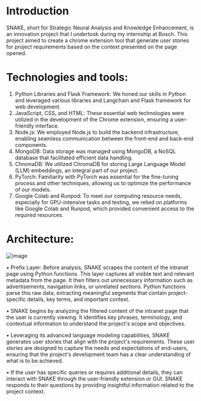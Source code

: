 
# Introduction
SNAKE, short for Strategic Neural Analysis and Knowledge Enhancement, is an innovation project that I undertook during my internship at Bosch.
This project aimed to create a chrome extension tool that generate user stories for project requirements based on the context presented on the page opened.


# Technologies and tools:

1.	Python Libraries and Flask Framework: We honed our skills in Python and leveraged various libraries and Langchain and Flask framework for web development.
2.	JavaScript, CSS, and HTML: These essential web technologies were utilized in the development of the Chrome extension, ensuring a user-friendly interface.
3.	Node.js: We employed Node.js to build the backend infrastructure, enabling seamless communication between the front-end and back-end components.
4.	MongoDB: Data storage was managed using MongoDB, a NoSQL database that facilitated efficient data handling.
5.	ChromaDB: We utilized ChromaDB for storing Large Language Model (LLM) embeddings, an integral part of our project.
6.	PyTorch: Familiarity with PyTorch was essential for the fine-tuning process and other techniques, allowing us to optimize the performance of our models.
7.	Google Colab and Runpod: To meet our computing resource needs, especially for GPU-intensive tasks and testing, we relied on platforms like Google Colab and Runpod, which provided convenient access to the required resources.

# Architecture:

![image](https://github.com/Abdelrahman-Abuhelal/mysnake/assets/77440941/5439e42d-d0a6-4866-bcaf-69799d4460ad)

• Prefix Layer: Before analysis, SNAKE scrapes the content of the intranet page using Python functions. This layer captures all visible text and relevant metadata from the page. It then filters out unnecessary information such as advertisements, navigation links, or unrelated sections. Python functions parse this raw data, extracting meaningful segments that contain project-specific details, key terms, and important context.

• SNAKE begins by analyzing the filtered content of the intranet page that the user is currently viewing. It identifies key phrases, terminology, and contextual information to understand the project's scope and objectives.

• Leveraging its advanced language modeling capabilities, SNAKE generates user stories that align with the project's requirements. These user stories are designed to capture the needs and expectations of end-users, ensuring that the project's development team has a clear understanding of what is to be achieved.

• If the user has specific queries or requires additional details, they can interact with SNAKE through the user-friendly extension or GUI. SNAKE responds to their questions by providing insightful information related to the project context.

